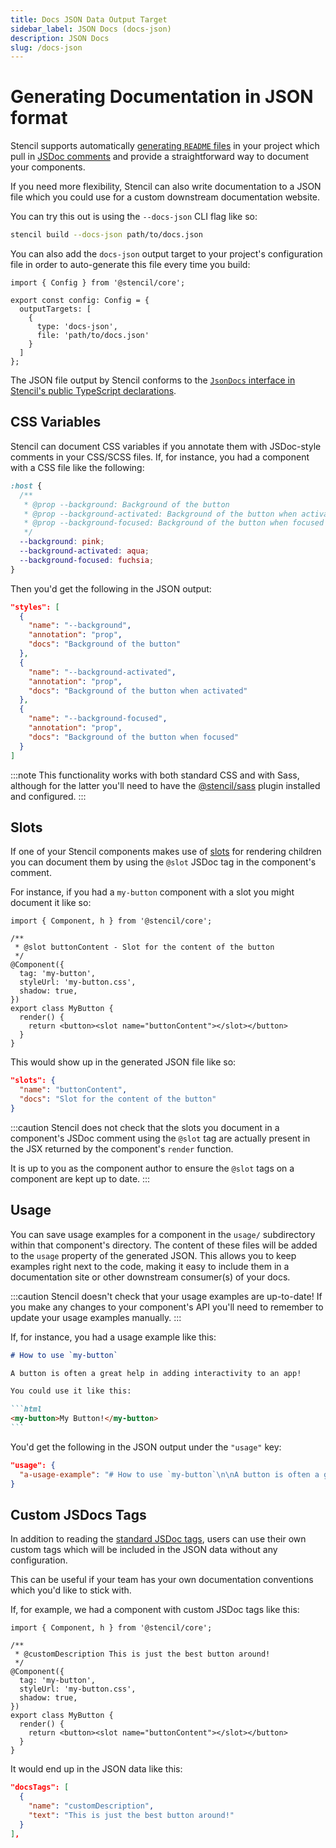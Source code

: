 ```yaml
---
title: Docs JSON Data Output Target
sidebar_label: JSON Docs (docs-json)
description: JSON Docs
slug: /docs-json
---
```


# Generating Documentation in JSON format

Stencil supports automatically [generating `README` files](./docs-readme.md) in
your project which pull in [JSDoc comments](https://jsdoc.app/) and provide a
straightforward way to document your components.

If you need more flexibility, Stencil can also write documentation to a JSON
file which you could use for a custom downstream documentation website.

You can try this out is using the `--docs-json` CLI flag like so:

```bash
stencil build --docs-json path/to/docs.json
```

You can also add the `docs-json` output target to your project's configuration
file in order to auto-generate this file every time you build:

```tsx title="stencil.config.ts"
import { Config } from '@stencil/core';

export const config: Config = {
  outputTargets: [
    {
      type: 'docs-json',
      file: 'path/to/docs.json'
    }
  ]
};
```

The JSON file output by Stencil conforms to the [`JsonDocs` interface in
Stencil's public TypeScript
declarations](https://github.com/ionic-team/stencil/blob/main/src/declarations/stencil-public-docs.ts).


## CSS Variables

Stencil can document CSS variables if you annotate them with JSDoc-style
comments in your CSS/SCSS files. If, for instance, you had a component with a
CSS file like the following:

```css title="src/components/my-button/my-button.css"
:host {
  /**
   * @prop --background: Background of the button
   * @prop --background-activated: Background of the button when activated
   * @prop --background-focused: Background of the button when focused
   */
  --background: pink;
  --background-activated: aqua;
  --background-focused: fuchsia;
}
```

Then you'd get the following in the JSON output:

```json
"styles": [
  {
    "name": "--background",
    "annotation": "prop",
    "docs": "Background of the button"
  },
  {
    "name": "--background-activated",
    "annotation": "prop",
    "docs": "Background of the button when activated"
  },
  {
    "name": "--background-focused",
    "annotation": "prop",
    "docs": "Background of the button when focused"
  }
]
```

:::note
This functionality works with both standard CSS and with Sass, although for the
latter you'll need to have the
[@stencil/sass](https://github.com/ionic-team/stencil-sass) plugin installed
and configured.
:::

## Slots

If one of your Stencil components makes use of
[slots](https://developer.mozilla.org/en-US/docs/Web/HTML/Element/slot) for
rendering children you can document them by using the `@slot` JSDoc tag in the
component's comment.

For instance, if you had a `my-button` component with a slot you might document
it like so:

```tsx title="src/components/my-button/my-button.tsx"
import { Component, h } from '@stencil/core';

/**
 * @slot buttonContent - Slot for the content of the button
 */
@Component({
  tag: 'my-button',
  styleUrl: 'my-button.css',
  shadow: true,
})
export class MyButton {
  render() {
    return <button><slot name="buttonContent"></slot></button>
  }
}
```

This would show up in the generated JSON file like so:

```json
"slots": {
  "name": "buttonContent",
  "docs": "Slot for the content of the button"
}
```

:::caution
Stencil does not check that the slots you document in a component's JSDoc
comment using the `@slot` tag are actually present in the JSX returned by the
component's `render` function.

It is up to you as the component author to ensure the `@slot` tags on a
component are kept up to date.
:::


## Usage

You can save usage examples for a component in the `usage/` subdirectory within
that component's directory. The content of these files will be added to the
`usage` property of the generated JSON. This allows you to keep examples right
next to the code, making it easy to include them in a documentation site or
other downstream consumer(s) of your docs.

:::caution
Stencil doesn't check that your usage examples are up-to-date! If you make any
changes to your component's API you'll need to remember to update your usage
examples manually.
:::

If, for instance, you had a usage example like this:

````md title="src/components/my-button/usage/my-button-usage.md"
# How to use `my-button`

A button is often a great help in adding interactivity to an app!

You could use it like this:

```html
<my-button>My Button!</my-button>
```
````


You'd get the following in the JSON output under the `"usage"` key:

```json
"usage": {
  "a-usage-example": "# How to use `my-button`\n\nA button is often a great help in adding interactivity to an app!\n\nYou could use it like this:\n\n```html\n<my-button>My Button!</my-button>\n```\n"
}
```


## Custom JSDocs Tags

In addition to reading the [standard JSDoc tags](https://jsdoc.app/), users can
use their own custom tags which will be included in the JSON data without any
configuration.

This can be useful if your team has your own documentation conventions which you'd like to stick with.

If, for example, we had a component with custom JSDoc tags like this:

```tsx
import { Component, h } from '@stencil/core';

/**
 * @customDescription This is just the best button around!
 */
@Component({
  tag: 'my-button',
  styleUrl: 'my-button.css',
  shadow: true,
})
export class MyButton {
  render() {
    return <button><slot name="buttonContent"></slot></button>
  }
}
```

It would end up in the JSON data like this:

```json
"docsTags": [
  {
    "name": "customDescription",
    "text": "This is just the best button around!"
  }
],
```
